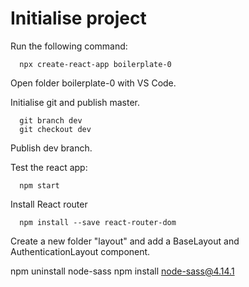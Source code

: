 # Initialise project

Run the following command:

```
  npx create-react-app boilerplate-0
```

Open folder boilerplate-0 with VS Code.

Initialise git and publish master.

```
  git branch dev
  git checkout dev
```

Publish dev branch.

Test the react app:

```
  npm start
```

Install React router

```
  npm install --save react-router-dom
```

Create a new folder "layout" and add a BaseLayout and AuthenticationLayout component.

npm uninstall node-sass
npm install node-sass@4.14.1


